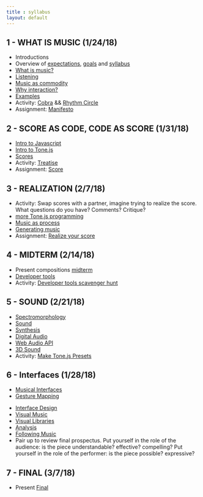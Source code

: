 ```yaml
---
title : syllabus
layout: default
---
```


## 1 - WHAT IS MUSIC (1/24/18)

* Introductions
* Overview of [expectations]({{site.baseurl}}/expectations), [goals]({{site.baseurl}}/goals) and [syllabus]({{site.baseurl}}/syllabus)
* [What is music?]({{site.baseurl}}/module/what_is_music)
* [Listening]({{site.baseurl}}/module/listening)
* [Music as commodity]({{site.baseurl}}/module/commodity)
* [Why interaction?]({{site.baseurl}}/module/why_interaction)
* [Examples]({{site.baseurl}}/module/examples)
* Activity: [Cobra]({{site.baseurl}}/activity/cobra) && [Rhythm Circle]({{site.baseurl}}/activity/rhythm_circle)
* Assignment: [Manifesto]({{site.baseurl}}/assignment/manifesto)

## 2 - SCORE AS CODE, CODE AS SCORE (1/31/18)

* [Intro to Javascript]({{site.baseurl}}/module/intro_to_javascript)
* [Intro to Tone.js]({{site.baseurl}}/module/intro_to_tone)
* [Scores]({{site.baseurl}}/module/scores)
* Activity: [Treatise]({{site.baseurl}}/activity/treatise)
* Assignment: [Score]({{site.baseurl}}/assignment/score)

## 3 - REALIZATION (2/7/18)

* Activity: Swap scores with a partner, imagine trying to realize the score. What questions do you have? Comments? Critique?
* [more Tone.js programming]({{site.baseurl}}/module/tone_2)
* [Music as process]({{site.baseurl}}/module/process_music)
* [Generating music]({{site.baseurl}}/module/randomization)
* Assignment: [Realize your score]({{site.baseurl}}/assignment/midterm_1)

## 4 - MIDTERM (2/14/18)

* Present compositions [midterm]({{site.baseurl}}/assignment/midterm_1)
* [Developer tools]({{site.baseurl}}/module/developer_tools)
* Activity: [Developer tools scavenger hunt]({{site.baseurl}}/activity/debugging.html)

## 5 - SOUND (2/21/18)

* [Spectromorphology]({{site.baseurl}}/module/spectromorphology)
* [Sound]({{site.baseurl}}/module/sound)
* [Synthesis]({{site.baseurl}}/module/synthesis)
* [Digital Audio]({{site.baseurl}}/module/digital_audio)
* [Web Audio API]({{site.baseurl}}/module/web_audio)
* [3D Sound]({{site.baseurl}}/module/3d_sound)
* Activity: [Make Tone.js Presets]({{site.baseurl}}/activity/presets)

## 6 - Interfaces (1/28/18)

* [Musical Interfaces]({{site.baseurl}}/module/musical_interfaces)
* [Gesture Mapping]({{site.baseurl}}/module/gesture_mapping)
<!-- * [API Design]({{site.baseurl}}/module/api_design) -->
* [Interface Design]({{site.baseurl}}/module/interface_design)
* [Visual Music]({{site.baseurl}}/module/visual_music)
* [Visual Libraries]({{site.baseurl}}/module/visual_libraries)
* [Analysis]({{site.baseurl}}/module/analysis)
* [Following Music]({{site.baseurl}}/module/following_music)
* Pair up to review final prospectus. Put yourself in the role of the audience: is the piece understandable? effective? compelling? Put yourself in the role of the performer: is the piece possible? expressive?

## 7 - FINAL (3/7/18)

* Present [Final]({{site.baseurl}}/assignment/final)

